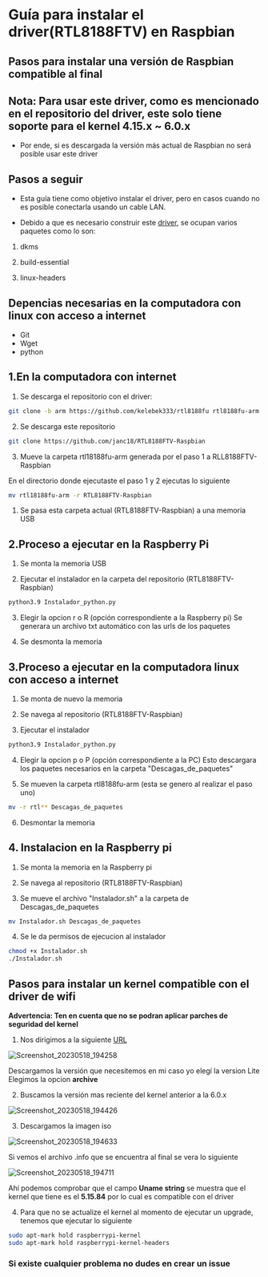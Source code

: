 # Guía para instalar el driver(RTL8188FTV) en Raspbian

## Pasos para instalar una versión de Raspbian compatible al final

## Nota: Para usar este driver, como es mencionado en el repositorio del driver, este solo tiene soporte para el kernel 4.15.x ~ 6.0.x

- Por ende, si es descargada la versión más actual de Raspbian no será posible usar este driver


## Pasos a seguir

* Esta guía tiene como objetivo instalar el driver, pero en casos cuando no es posible conectarla
usando un cable LAN.

* Debido a que es necesario construir este [driver](https://github.com/kelebek333/rtl8188fu/tree/arm#how-to-install-for-arm-devices),
se ocupan varios paquetes como lo son:

1. dkms

2. build-essential

3. linux-headers

## Depencias necesarias en la computadora con linux con acceso a internet

- Git
- Wget
- python

## 1.En la computadora con internet

1. Se descarga el repositorio con el driver:

```sh
git clone -b arm https://github.com/kelebek333/rtl8188fu rtl8188fu-arm
```
2. Se descarga este repositorio

```sh
git clone https://github.com/janc18/RTL8188FTV-Raspbian
```
3. Mueve la carpeta rtl18188fu-arm generada por el paso 1 a RLL8188FTV-Raspbian 

En el directorio donde ejecutaste el paso 1 y 2 ejecutas lo siguiente

```sh
mv rtl18188fu-arm -r RTL8188FTV-Raspbian
```

1. Se pasa esta carpeta actual (RTL8188FTV-Raspbian) a una memoria USB

## 2.Proceso a ejecutar en la Raspberry Pi


1. Se monta la memoria USB 

2. Ejecutar el instalador en la carpeta del repositorio (RTL8188FTV-Raspbian) 

```sh
python3.9 Instalador_python.py
```
3. Elegir la opcion r o R (opción correspondiente a la Raspberry pi)
	Se generara un archivo txt automático con las urls de los paquetes 

4. Se desmonta la memoria


## 3.Proceso a ejecutar en la computadora linux con acceso a internet

1. Se monta de nuevo la memoria

2. Se navega al repositorio (RTL8188FTV-Raspbian)

3. Ejecutar el instalador

```sh
python3.9 Instalador_python.py
```

4. Elegir la opcion p o P (opción correspondiente a la PC)
	Esto descargara los paquetes necesarios en la carpeta "Descagas_de_paquetes"

5. Se mueven la carpeta rtl8188fu-arm (esta se genero al realizar el paso uno)
```sh
mv -r rtl** Descagas_de_paquetes
```
6. Desmontar la memoria

## 4. Instalacion en la Raspberry pi

1. Se monta la memoria en la Raspberry pi

2. Se navega al repositorio (RTL8188FTV-Raspbian)

3. Se mueve el archivo "Instalador.sh" a la carpeta de Descagas_de_paquetes

```sh
mv Instalador.sh Descagas_de_paquetes
```

4. Se le da permisos de ejecucion al instalador

```sh
chmod +x Instalador.sh
./Instalador.sh
```
## Pasos para instalar un kernel compatible con el driver de wifi

**Advertencia: Ten en cuenta que no se podran aplicar parches de seguridad del kernel**

1. Nos dirigimos a la siguiente [URL](https://www.raspberrypi.com/software/operating-systems/) 

![Screenshot_20230518_194258](https://github.com/janc18/RTL8188FTV-Raspbian/assets/43817922/ee038930-51ab-4601-97f1-f7abe256b03d)

Descargamos la versión que necesitemos en mi caso yo elegí la version Lite
Elegimos la opcion **archive**

2. Buscamos la versión mas reciente del kernel anterior a la 6.0.x

![Screenshot_20230518_194426](https://github.com/janc18/RTL8188FTV-Raspbian/assets/43817922/a564f8fc-46e1-4e9e-ae9e-f70582963a41)

3. Descargamos la imagen iso

![Screenshot_20230518_194633](https://github.com/janc18/RTL8188FTV-Raspbian/assets/43817922/19bc0501-cf8e-4b89-8a9f-80d70f3097f3)

Si vemos el archivo .info que se encuentra al final se vera lo siguiente

![Screenshot_20230518_194711](https://github.com/janc18/RTL8188FTV-Raspbian/assets/43817922/e227ed7a-93ab-48a6-ae5c-fcc7c31e0080)

Ahí podemos comprobar que el campo **Uname string** se muestra que el kernel que tiene es el **5.15.84** por lo cual es compatible con el driver

4. Para que no se actualize el kernel al momento de ejecutar un upgrade, tenemos que ejecutar lo siguiente
```sh
sudo apt-mark hold raspberrypi-kernel
sudo apt-mark hold raspberrypi-kernel-headers
```

### Si existe cualquier problema no dudes en crear un issue

